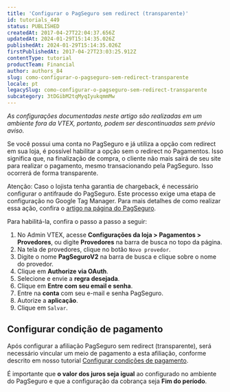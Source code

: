 ```yaml
---
title: 'Configurar o PagSeguro sem redirect (transparente)'
id: tutorials_449
status: PUBLISHED
createdAt: 2017-04-27T22:04:37.656Z
updatedAt: 2024-01-29T15:14:35.026Z
publishedAt: 2024-01-29T15:14:35.026Z
firstPublishedAt: 2017-04-27T23:03:25.912Z
contentType: tutorial
productTeam: Financial
author: authors_84
slug: como-configurar-o-pagseguro-sem-redirect-transparente
locale: pt
legacySlug: como-configurar-o-pagseguro-sem-redirect-transparente
subcategory: 3tDGibM2tqMyqIyukqmmMw
---
```


_As configurações documentadas neste artigo são realizadas em um ambiente fora da VTEX, portanto, podem ser descontinuadas sem prévio aviso._

Se você possui uma conta no PagSeguro e já utiliza a opção com redirect em sua loja, é possível habilitar a opção sem o redirect no Pagamentos. Isso significa que, na finalização de compra, o cliente não mais sairá de seu site para realizar o pagamento, mesmo transacionando pela PagSeguro. Isso ocorrerá de forma transparente.

Atenção: Caso o lojista tenha garantia de chargeback, é necessário configurar o antifraude do PagSeguro. Este processo exige uma etapa de configuração no Google Tag Manager. Para mais detalhes de como realizar essa ação, confira o [artigo na página do PagSeguro](https://dev.pagseguro.uol.com.br/v2/docs/configurando-device-fingerprint "artigo na página do PagSeguro").

Para habilitá-la, confira o passo a passo a seguir:

1. No Admin VTEX, acesse __Configurações da loja > Pagamentos > Provedores__, ou digite __Provedores__ na barra de busca no topo da página.
2. Na tela de provedores, clique no botão `Novo provedor`.
3. Digite o nome __PagSeguroV2__ na barra de busca e clique sobre o nome do provedor.
4. Clique em __Authorize via OAuth__.
5. Selecione e envie a __regra desejada__.
6. Clique em __Entre com seu email e senha__.
7. Entre na __conta__ com seu e-mail e senha PagSeguro.
8. Autorize a __aplicação__.
9. Clique em `Salvar`.

## Configurar condição de pagamento

Após configurar a afiliação PagSeguro sem redirect (transparente), será necessário vincular um meio de pagamento a esta afiliação, conforme descrito em nosso tutorial [Configurar condições de pagamento](/pt/tutorial/condicoes-de-pagamento/).

É importante que __o valor dos juros seja igual__ ao configurado no ambiente do PagSeguro e que a configuração da cobrança seja __Fim do período__.
